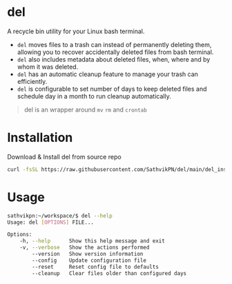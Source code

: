 # del
A recycle bin utility for your Linux bash terminal.

- `del` moves files to a trash can instead of permanently deleting them, allowing you to recover accidentally deleted files from bash terminal. 
- `del` also includes metadata about deleted files, when, where and by whom it was deleted. 
- `del` has an automatic cleanup feature to manage your trash can efficiently.
- `del` is configurable to set number of days to keep deleted files and schedule day in a month to run cleanup automatically.

> del is an wrapper around `mv` `rm` and `crontab`


# Installation
Download & Install del from source repo
```bash
curl -fsSL https://raw.githubusercontent.com/SathvikPN/del/main/del_install.sh | sudo bash
```

# Usage
```bash
sathvikpn:~/workspace/$ del --help
Usage: del [OPTIONS] FILE...

Options:
    -h, --help      Show this help message and exit
    -v, --verbose   Show the actions performed
        --version   Show version information
        --config    Update configuration file
        --reset     Reset config file to defaults
        --cleanup   Clear files older than configured days
```